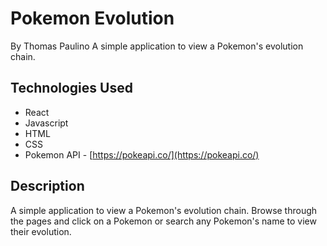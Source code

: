 # Pokemon Evolution

By Thomas Paulino
A simple application to view a Pokemon's evolution chain.

## Technologies Used

* React
* Javascript
* HTML
* CSS
* Pokemon API - [https://pokeapi.co/](https://pokeapi.co/)

## Description

A simple application to view a Pokemon's evolution chain. Browse through the pages and click on a Pokemon or search any Pokemon's name to view their evolution.